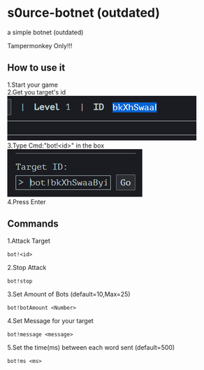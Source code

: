 # s0urce-botnet (outdated)
a simple botnet (outdated)

Tampermonkey Only!!!

## How to use it

1.Start your game\
2.Get you target's id\
![alt text](https://github.com/cmdenthusiant/s0urce-botnet/blob/main/README's/Screenshot%20(44).png)\
3.Type Cmd:"bot!\<id\>" in the box\
![alt text](https://github.com/cmdenthusiant/s0urce-botnet/blob/main/README's/Screenshot%20(45).png)\
4.Press Enter

## Commands

1.Attack Target
```
bot!<id>
```
2.Stop Attack
```
bot!stop
```
3.Set Amount of Bots (default=10,Max=25)
```
bot!botAmount <Number>
```
4.Set Message for your target
```
bot!message <message>
```
5.Set the time(ms) between each word sent (default=500)
```
bot!ms <ms>
```
